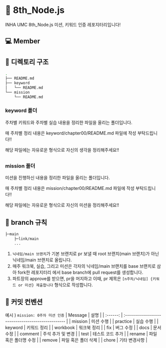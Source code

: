 # :leaves: 8th_Node.js

INHA UMC 8th_Node.js 미션, 키워드 인증 레포지터리입니다!

## 💻 Member

## 📁 디렉토리 구조

```bash
.
├── README.md
├── keyword
│   └── README.md
└── mission
    └── README.md
```

### keyword 폴더
주차별 키워드와 주차별 실습 내용을
정리한 파일을 올리는 폴더입니다.

매 주차별 정리 내용은 keyword/chapter00/README.md 파일에 작성 부탁드립니다!!

해당 파일에는 자유로운 형식으로 자신의 생각을 정리해주세요!!

##
### mission 폴더
미션을 진행하신 내용을 정리한 파일을 올리는
폴더입니다.

매 주차별 정리 내용은 mission/chapter00/README.md 파일에 작성 부탁드립니다!!

해당 파일에는 자유로운 형식으로 자신의 미션을 정리해주세요!!


## 🌳 branch 규칙

```bash
├─main
    ├─link/main
	...
```

1. `닉네임/main 브랜치`가 기본 브랜치로 pr 보낼 때 root 브랜치(main 브랜치)가 아닌 닉네임/main 브랜치로 올립니다.
2. 매주 워크북, 실습, 그리고 미션은 각자의 닉네임/main 브랜치를 base 브랜치로 삼아 fork한 레포지터리 에서 base branch에 pull request를 생성합니다.
3. 파트장의 approve를 받으면, pr을 머지하고 이때, pr 제목은
   `[n주차/닉네임] {키워드 or 미션} 제출합니다` 형식으로 작성합니다.

## 🔖 커밋 컨벤션

예시 ) `mission: 0주차 미션 인증`
| Message | 설명 |
| :------: | :------------------------------------------------ |
| mission | 미션 수행 |
| practice | 실습 수행 |
| keyword | 키워드 정리 |
| workbook | 워크북 정리 |
| fix | 버그 수정 |
| docs | 문서 수정 |
| comment | 주석 추가 및 변경 |
| test | 테스트 코드 추가 |
| rename | 파일 혹은 폴더명 수정 |
| remove | 파일 혹은 폴더 삭제 |
| chore | 기타 변경사항 |

